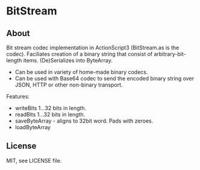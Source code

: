 BitStream
=========

About
---------
Bit stream codec implementation in ActionScript3 (BitStream.as is the codec).
Faciliates creation of a binary string that consist of arbitrary-bit-length items.
(De)Serializes into ByteArray.

- Can be used in variety of home-made binary codecs.
- Can be used with Base64 codec to send the encoded binary string over JSON, HTTP or other non-binary transport.

Features:
- writeBits 1...32 bits in length.
- readBits 1...32 bits in length.
- saveByteArray - aligns to 32bit word. Pads with zeroes.
- loadByteArray

License
---------
MIT, see LICENSE file.